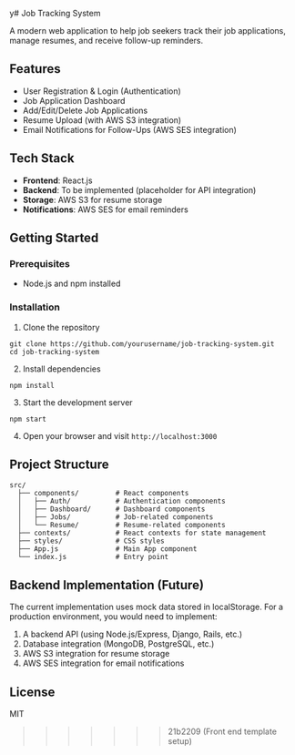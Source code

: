 y# Job Tracking System

A modern web application to help job seekers track their job applications, manage resumes, and receive follow-up reminders.

## Features

- User Registration & Login (Authentication)
- Job Application Dashboard
- Add/Edit/Delete Job Applications
- Resume Upload (with AWS S3 integration)
- Email Notifications for Follow-Ups (AWS SES integration)

## Tech Stack

- **Frontend**: React.js
- **Backend**: To be implemented (placeholder for API integration)
- **Storage**: AWS S3 for resume storage
- **Notifications**: AWS SES for email reminders

## Getting Started

### Prerequisites

- Node.js and npm installed

### Installation

1. Clone the repository
```
git clone https://github.com/yourusername/job-tracking-system.git
cd job-tracking-system
```

2. Install dependencies
```
npm install
```

3. Start the development server
```
npm start
```

4. Open your browser and visit `http://localhost:3000`

## Project Structure

```
src/
  ├── components/         # React components
  │   ├── Auth/           # Authentication components
  │   ├── Dashboard/      # Dashboard components
  │   ├── Jobs/           # Job-related components
  │   └── Resume/         # Resume-related components
  ├── contexts/           # React contexts for state management
  ├── styles/             # CSS styles
  ├── App.js              # Main App component
  └── index.js            # Entry point
```

## Backend Implementation (Future)

The current implementation uses mock data stored in localStorage. For a production environment, you would need to implement:

1. A backend API (using Node.js/Express, Django, Rails, etc.)
2. Database integration (MongoDB, PostgreSQL, etc.)
3. AWS S3 integration for resume storage
4. AWS SES integration for email notifications

## License

MIT 
>>>>>>> 21b2209 (Front end template setup)
